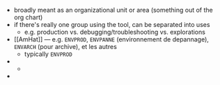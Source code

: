- broadly meant as an organizational unit or area (something out of the org chart)
- if there's really one group using the tool, can be separated into uses
	- e.g. production vs. debugging/troubleshooting vs. explorations
- [[AmHat]] — e.g. `ENVPROD`, `ENVPANNE` (environnement de depannage), `ENVARCH` (pour archive), et les autres
	- typically `ENVPROD`
-
	-
-